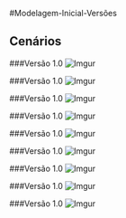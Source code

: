 #Modelagem-Inicial-Versões


## Cenários

###Versão 1.0
![Imgur](https://i.imgur.com/kv8xTsD.png)

###Versão 1.0
![Imgur](https://i.imgur.com/8v8kBct.png)

###Versão 1.0
![Imgur](https://i.imgur.com/FRcNNrW.png)

###Versão 1.0
![Imgur](https://i.imgur.com/DFeHNEm.png)

###Versão 1.0
![Imgur](https://i.imgur.com/vm8CKcC.png)

###Versão 1.0
![Imgur](https://i.imgur.com/WO7bbLI.png)

###Versão 1.0
![Imgur](https://i.imgur.com/3dZtpdL.png)

###Versão 1.0
![Imgur](https://i.imgur.com/ndYsBIx.png)

###Versão 1.0
![Imgur](https://i.imgur.com/HiyjNzZ.png)
